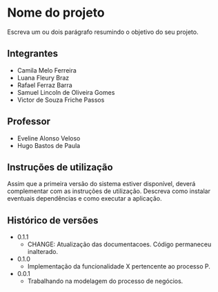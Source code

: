 # Nome do projeto

Escreva um ou dois  parágrafo resumindo o objetivo do seu projeto.

## Integrantes

* Camila Melo Ferreira
* Luana Fleury Braz
* Rafael Ferraz Barra
* Samuel Lincoln de Oliveira Gomes
* Victor de Souza Friche Passos

## Professor

* Eveline Alonso Veloso
* Hugo Bastos de Paula

## Instruções de utilização

Assim que a primeira versão do sistema estiver disponível, deverá complementar com as instruções de utilização. Descreva como instalar eventuais dependências e como executar a aplicação.

## Histórico de versões

* 0.1.1
    * CHANGE: Atualização das documentacoes. Código permaneceu inalterado.
* 0.1.0
    * Implementação da funcionalidade X pertencente ao processo P.
* 0.0.1
    * Trabalhando na modelagem do processo de negócios.

